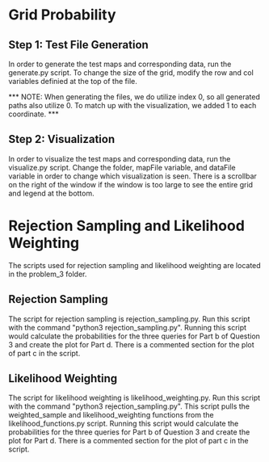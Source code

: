 # Grid Probability

## Step 1: Test File Generation
In order to generate the test maps and corresponding data, run the generate.py script. To change the size of the grid, modify the row and col variables definied at the top of the file. 

*** NOTE: When generating the files, we do utilize index 0, so all generated paths also utilize 0. To match up with the visualization, we added 1 to each coordinate. ***

## Step 2: Visualization
In order to visualize the test maps and corresponding data, run the visualize.py script. Change the folder, mapFile variable, and dataFile variable in order to change which visualization is seen. There is a scrollbar on the right of the window if the window is too large to see the entire grid and legend at the bottom.

# Rejection Sampling and Likelihood Weighting
The scripts used for rejection sampling and likelihood weighting are located in the problem_3 folder. 
## Rejection Sampling
The script for rejection sampling is rejection_sampling.py. Run this script with the command "python3 rejection_sampling.py". Running this script would calculate the probabilities for the three queries for Part b of Question 3 and create the plot for Part d. There is a commented section for the plot of part c in the script.
## Likelihood Weighting
The script for likelihood weighting is likelihood_weighting.py. Run this script with the command "python3 rejection_sampling.py". This script pulls the weighted_sample and likelihood_weighting functions from the likelihood_functions.py script. Running this script would calculate the probabilities for the three queries for Part b of Question 3 and create the plot for Part d. There is a commented section for the plot of part c in the script.
